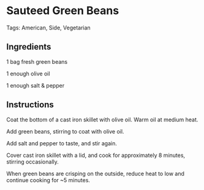 # Sauteed Green Beans

Tags: American, Side, Vegetarian



## Ingredients

1 bag fresh green beans

1 enough olive oil

1 enough salt & pepper



## Instructions

Coat the bottom of a cast iron skillet with olive oil. Warm oil at medium heat.

Add green beans, stirring to coat with olive oil.

Add salt and pepper to taste, and stir again.

Cover cast iron skillet with a lid, and cook for approximately 8 minutes, stirring occasionally.

When green beans are crisping on the outside, reduce heat to low and continue cooking for ~5 minutes.
